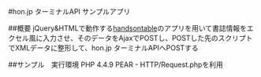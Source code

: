 #hon.jp ターミナルAPI サンプルアプリ

##概要
jQuery&HTMLで動作する<a href="https://github.com/Atsushi-Akisue/jquery-handsontable">handsontable</a>のアプリを用いて書誌情報をエクセル風に入力させ、そのデータをAjaxでPOSTし、POSTした先のスクリプトでXMLデータに整形して、hon.jp ターミナルAPIへPOSTする

##サンプル　実行環境
PHP 4.4.9
PEAR - HTTP/Request.phpを利用